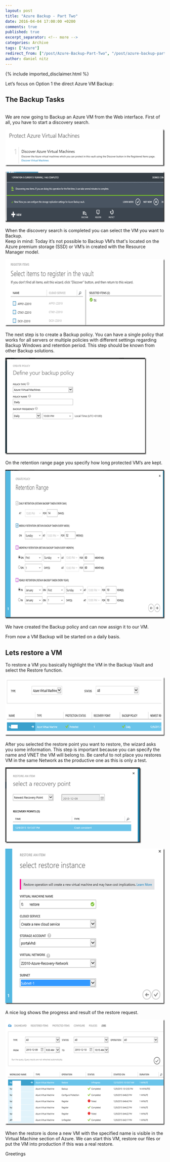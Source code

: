 ```yaml
---
layout: post
title: "Azure Backup - Part Two"
date: 2016-04-04 17:00:00 +0200
comments: true
published: true
excerpt_separator: <!-- more -->
categories: Archive
tags: ["Azure"]
redirect_from: ["/post/Azure-Backup-Part-Two", "/post/azure-backup-part-two"]
author: daniel nitz
---
```

<!-- more -->
{% include imported_disclaimer.html %}
<p>Let’s focus on Option 1 the direct Azure VM Backup:</p> <h2>The Backup Tasks</h2> <p><strong><br></strong>We are now going to Backup an Azure VM from the Web interface. First of all, you have to start a discovery search.</p> <p><a href="/assets/image_713.png"><img title="image" style="border-top: 0px; border-right: 0px; background-image: none; border-bottom: 0px; padding-top: 0px; padding-left: 0px; border-left: 0px; display: inline; padding-right: 0px" border="0" alt="image" src="/assets/image_thumb_711.png" width="534" height="117"></a></p> <p><a href="/assets/image_705.png"><img title="image" style="border-top: 0px; border-right: 0px; background-image: none; border-bottom: 0px; padding-top: 0px; padding-left: 0px; border-left: 0px; display: inline; padding-right: 0px" border="0" alt="image" src="/assets/image_thumb_703.png" width="698" height="160"></a></p> <p>When the discovery search is completed you can select the VM you want to Backup. <br>Keep in mind: Today it’s not possible to Backup VM’s that's located on the Azure premium storage (SSD) or VM’s in created with the Resource Manager model. <p><a href="/assets/image_706.png"><img title="image" style="border-top: 0px; border-right: 0px; background-image: none; border-bottom: 0px; padding-top: 0px; padding-left: 0px; border-left: 0px; display: inline; padding-right: 0px" border="0" alt="image" src="/assets/image_thumb_704.png" width="638" height="213"></a> <p>The next step is to create a Backup policy. You can have a single policy that works for all servers or multiple policies with different settings regarding Backup Windows and retention period. This step should be known from other Backup solutions. <p><a href="/assets/image_707.png"><img title="image" style="border-top: 0px; border-right: 0px; background-image: none; border-bottom: 0px; padding-top: 0px; padding-left: 0px; border-left: 0px; display: inline; padding-right: 0px" border="0" alt="image" src="/assets/image_thumb_705.png" width="446" height="306"></a> <p>On the retention range page you specify how long protected VM’s are kept. <p><a href="/assets/image_708.png"><img title="image" style="border-top: 0px; border-right: 0px; background-image: none; border-bottom: 0px; padding-top: 0px; padding-left: 0px; border-left: 0px; display: inline; padding-right: 0px" border="0" alt="image" src="/assets/image_thumb_706.png" width="727" height="471"></a> <p>We have created the Backup policy and can now assign it to our VM. <p>From now a VM Backup will be started on a daily basis. <h2>Lets restore a VM</h2> <p>To restore a VM you basically highlight the VM in the Backup Vault and select the Restore function.  <p><a href="/assets/image_709.png"><img title="image" style="border-top: 0px; border-right: 0px; background-image: none; border-bottom: 0px; padding-top: 0px; padding-left: 0px; border-left: 0px; display: inline; padding-right: 0px" border="0" alt="image" src="/assets/image_thumb_707.png" width="757" height="186"></a> <p>After you selected the restore point you want to restore, the wizard asks you some information. This step is important because you can specify the name and VNET the VM will belong to. Be careful to not place you restores VM in the same Network as the productive one as this is only a test. <p><a href="/assets/image_710.png"><img title="image" style="border-top: 0px; border-right: 0px; background-image: none; border-bottom: 0px; padding-top: 0px; padding-left: 0px; border-left: 0px; display: inline; padding-right: 0px" border="0" alt="image" src="/assets/image_thumb_708.png" width="429" height="240"></a> <p><a href="/assets/image_711.png"><img title="image" style="border-top: 0px; border-right: 0px; background-image: none; border-bottom: 0px; padding-top: 0px; padding-left: 0px; border-left: 0px; display: inline; padding-right: 0px" border="0" alt="image" src="/assets/image_thumb_709.png" width="580" height="492"></a> <p>A nice log shows the progress and result of the restore request. <p><a href="/assets/image_712.png"><img title="image" style="border-top: 0px; border-right: 0px; background-image: none; border-bottom: 0px; padding-top: 0px; padding-left: 0px; border-left: 0px; display: inline; padding-right: 0px" border="0" alt="image" src="/assets/image_thumb_710.png" width="587" height="334"></a> <p>When the restore is done a new VM with the specified name is visible in the Virtual Machine section of Azure. We can start this VM, restore our files or put the VM into production if this was a real restore. <p>Greetings          
